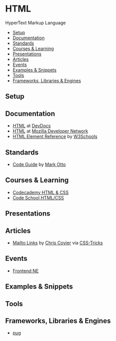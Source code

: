 # HTML

HyperText Markup Language

- [Setup](#setup)
- [Documentation](#documentation)
- [Standards](#standards)
- [Courses & Learning](#courses--learning)
- [Presentations](#presentations)
- [Articles](#articles)
- [Events](#events)
- [Examples & Snippets](#examples--snippets)
- [Tools](#tools)
- [Frameworks, Libraries & Engines](#frameworks-libraries--engines)

## Setup

## Documentation

- [HTML](http://devdocs.io/html/) at [DevDocs](http://devdocs.io/)
- [HTML](https://developer.mozilla.org/en-US/docs/Web/HTML) at
  [Mozilla Developer Network](https://developer.mozilla.org/en-US/)
- [HTML Element Reference](http://www.w3schools.com/tags/) by [W3Schools](http://www.w3schools.com/)

## Standards

- [Code Guide](http://codeguide.co/) by [Mark Otto](http://markdotto.com/)

## Courses & Learning

- [Codecademy HTML & CSS](https://www.codecademy.com/learn/web)
- [Code School HTML/CSS](https://www.codeschool.com/paths/html-css)

## Presentations

## Articles

- [Mailto Links](https://css-tricks.com/snippets/html/mailto-links/) by
  [Chris Coyier](http://chriscoyier.net/) via [CSS-Tricks](https://css-tricks.com/)

## Events

- [Frontend NE](https://frontendne.co.uk/)

## Examples & Snippets

## Tools

## Frameworks, Libraries & Engines

- [pug](pug/pug.md)
